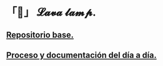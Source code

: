 # 「🔆」 𝓛𝓪𝓿𝓪 𝓵𝓪𝓶𝓹.


## [Repositorio base.](https://github.com/d-prieto/Inkscape-fresado-y-soldadura/blob/main/Proyecto-integral.md)
## [Proceso y documentación del día a día.](https://docs.google.com/document/d/1H7r3o8q-ELfLmDD6CNDPhFKmDbUWSDsdIGsZ-K89dEM/edit?usp=sharing)
